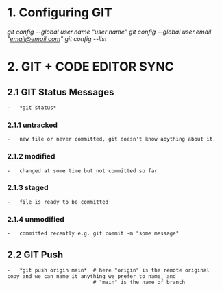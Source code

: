 # 1. Configuring GIT
*git config --global user.name "user name"*
*git config --global user.email "email@email.com"*
*git config --list*

# 2. GIT + CODE EDITOR SYNC
## 2.1 GIT Status Messages
    -   *git status*
### 2.1.1 untracked
    -   new file or never committed, git doesn't know abything about it.
### 2.1.2 modified
    -   changed at some time but not committed so far
### 2.1.3 staged
    -   file is ready to be committed
### 2.1.4 unmodified
    -   committed recently e.g. git commit -m "some message"
## 2.2 GIT Push
    -   *git push origin main*  # here "origin" is the remote original copy and we can name it anything we prefer to name, and 
                                # "main" is the name of branch 


